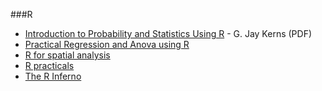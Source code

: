 ###R
* [Introduction to Probability and Statistics Using R](http://cran.r-project.org/web/packages/IPSUR/vignettes/IPSUR.pdf) - G. Jay Kerns (PDF)
* [Practical Regression and Anova using R](http://cran.r-project.org/doc/contrib/Faraway-PRA.pdf)
* [R for spatial analysis](http://www.columbia.edu/~cjd11/charles_dimaggio/DIRE/resources/spatialEpiBook.pdf)
* [R practicals](http://www.columbia.edu/~cjd11/charles_dimaggio/DIRE/resources/R/practicalsBookNoAns.pdf)
* [The R Inferno](http://www.burns-stat.com/pages/Tutor/R_inferno.pdf)
